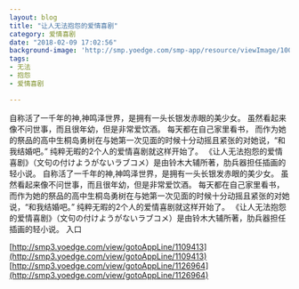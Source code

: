 ```yaml
---
layout: blog
title: "让人无法抱怨的爱情喜剧"
category: 爱情喜剧
date: "2018-02-09 17:02:56"
background-image: 'http://smp.yoedge.com/smp-app/resource/viewImage/1002015appline.png'
tags:
- 无法
- 抱怨
- 爱情喜剧

---
```

自称活了一千年的神,神鸣泽世界，是拥有一头长银发赤眼的美少女。 虽然看起来像不问世事，而且很年幼，但是非常爱饮酒。 每天都在自己家里看书， 而作为她的祭品的高中生桐岛勇树在与她第一次见面的时候十分动摇且紧张的对她说，“和我结婚吧。” 纯粹无暇的2个人的爱情喜剧就这样开始了。 《让人无法抱怨的爱情喜剧》（文句の付けようがないラブコメ）是由铃木大辅所著，肋兵器担任插画的轻小说。
自称活了一千年的神,神鸣泽世界，是拥有一头长银发赤眼的美少女。 虽然看起来像不问世事，而且很年幼，但是非常爱饮酒。 每天都在自己家里看书， 而作为她的祭品的高中生桐岛勇树在与她第一次见面的时候十分动摇且紧张的对她说，“和我结婚吧。” 纯粹无暇的2个人的爱情喜剧就这样开始了。 《让人无法抱怨的爱情喜剧》（文句の付けようがないラブコメ）是由铃木大辅所著，肋兵器担任插画的轻小说。
入口

[http://smp3.yoedge.com/view/gotoAppLine/1109413](http://smp3.yoedge.com/view/gotoAppLine/1109413)
[http://smp3.yoedge.com/view/gotoAppLine/1126964](http://smp3.yoedge.com/view/gotoAppLine/1126964)

        
